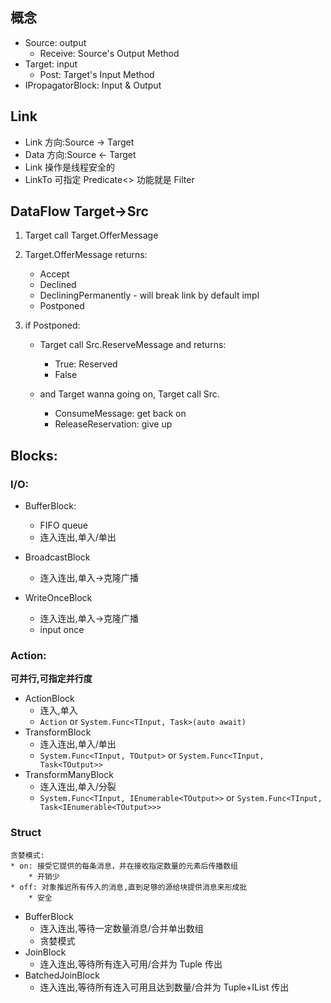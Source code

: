 ## 概念
* Source: output
    * Receive: Source's Output Method
* Target: input
    * Post: Target's Input Method
* IPropagatorBlock: Input & Output
    
## Link
* Link 方向:Source -> Target
* Data 方向:Source <- Target
* Link 操作是线程安全的
* LinkTo 可指定 Predicate<> 功能就是 Filter

## DataFlow Target->Src
1. Target call Target.OfferMessage

2. Target.OfferMessage returns:
    * Accept
    * Declined
    * DecliningPermanently - will break link by default impl
    * Postponed
    
3. if Postponed:
    * Target call Src.ReserveMessage and returns:
        * True: Reserved
        * False
        
    * and Target wanna going on, Target call Src.
        * ConsumeMessage: get back on
        * ReleaseReservation: give up 

## Blocks:
### I/O: 
* BufferBlock:
    * FIFO queue
    * 连入连出,单入/单出
    
* BroadcastBlock
    * 连入连出,单入->克隆广播
    
* WriteOnceBlock
    * 连入连出,单入->克隆广播
    * input once
    
### Action:
**可并行,可指定并行度**
* ActionBlock
    * 连入,单入
    * `Action` or `System.Func<TInput, Task>(auto await)`
* TransformBlock
    * 连入连出,单入/单出
    * `System.Func<TInput, TOutput>` or `System.Func<TInput, Task<TOutput>>`
* TransformManyBlock
    * 连入连出,单入/分裂
    * `System.Func<TInput, IEnumerable<TOutput>>` or `System.Func<TInput, Task<IEnumerable<TOutput>>>`
    
### Struct
```
贪婪模式:
* on: 接受它提供的每条消息，并在接收指定数量的元素后传播数组
    * 开销少
* off: 对象推迟所有传入的消息,直到足够的源给块提供消息来形成批
    * 安全
```
* BufferBlock   
    * 连入连出,等待一定数量消息/合并单出数组
    * 贪婪模式
* JoinBlock
    * 连入连出,等待所有连入可用/合并为 Tuple 传出
* BatchedJoinBlock
    * 连入连出,等待所有连入可用且达到数量/合并为 Tuple+IList 传出
     
    